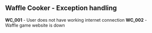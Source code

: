 
## Waffle Cooker - Exception handling 

**WC_001** - User does not have working internet connection
**WC_002** - Waffle game website is down
